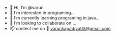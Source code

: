 - 👋 Hi, I’m @varun
- 👀 I’m interested in programing...
- 🌱 I’m currently learning programing in java...
- 💞️ I’m looking to collaborate on ...
- 📫 contect me on 📧 varunkapadiya03@gmail.com

<!---
Kvarun0/Kvarun0 is a ✨ special ✨ repository because its `README.md` (this file) appears on your GitHub profile.
You can click the Preview link to take a look at your changes.
--->
